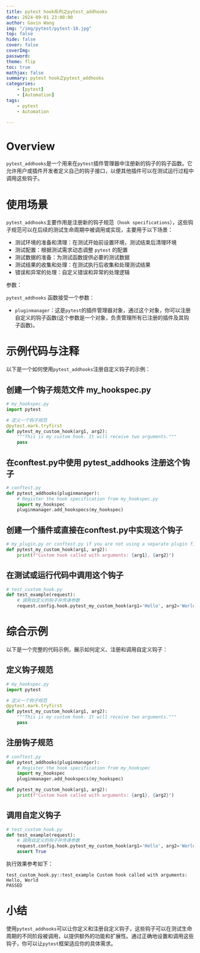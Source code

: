 ```yaml
---
title: pytest hook系列之pytest_addhooks
date: 2024-09-01 23:00:00
author: Gavin Wang
img: "/img/pytest/pytest-18.jpg"
top: false
hide: false
cover: false
coverImg:
password:
theme: flip
toc: true
mathjax: false
summary: pytest hook之pytest_addhooks
categories:
    - [pytest]
    - [Automation]
tags:
    - pytest
    - Automation

---
```



# Overview

`pytest_addhooks`是一个用来在`pytest`插件管理器中注册新的钩子的钩子函数。它允许用户或插件开发者定义自己的钩子接口，以便其他插件可以在测试运行过程中调用这些钩子。

# 使用场景

`pytest_addhooks`主要作用是注册新的钩子规范（`hook specifications`），这些钩子规范可以在后续的测试生命周期中被调用或实现，主要用于以下场景：

* 测试环境的准备和清理：在测试开始前设置环境，测试结束后清理环境
* 测试配置：根据测试需求动态调整 `pytest` 的配置
* 测试数据的准备：为测试函数提供必要的测试数据
* 测试结果的收集和处理：在测试执行后收集和处理测试结果
* 错误和异常的处理：自定义错误和异常的处理逻辑


参数：

`pytest_addhooks` 函数接受一个参数：

* `pluginmanager`：这是`pytest`的插件管理器对象，通过这个对象，你可以注册自定义的钩子函数(这个参数是一个对象，负责管理所有已注册的插件及其钩子函数)。



# 示例代码与注释

以下是一个如何使用`pytest_addhooks`注册自定义钩子的示例：

## 创建一个钩子规范文件 my_hookspec.py


```python
# my_hookspec.py
import pytest

# 定义一个钩子规范
@pytest.mark.tryfirst
def pytest_my_custom_hook(arg1, arg2):
    """This is my custom hook. It will receive two arguments."""
    pass
```

## 在conftest.py中使用 pytest_addhooks 注册这个钩子


```python
# conftest.py
def pytest_addhooks(pluginmanager):
    # Register the hook specification from my_hookspec.py
    import my_hookspec
    pluginmanager.add_hookspecs(my_hookspec)
```

## 创建一个插件或直接在conftest.py中实现这个钩子


```python
# my_plugin.py or conftest.py if you are not using a separate plugin file
def pytest_my_custom_hook(arg1, arg2):
    print(f"Custom hook called with arguments: {arg1}, {arg2}")
```

## 在测试或运行代码中调用这个钩子

```python
# test_custom_hook.py
def test_example(request):
    # 调用自定义的钩子并传递参数
    request.config.hook.pytest_my_custom_hook(arg1='Hello', arg2='World')
```

# 综合示例

以下是一个完整的代码示例，展示如何定义、注册和调用自定义钩子：

## 定义钩子规范

```python
# my_hookspec.py
import pytest

# 定义一个钩子规范
@pytest.mark.tryfirst
def pytest_my_custom_hook(arg1, arg2):
    """This is my custom hook. It will receive two arguments."""
    pass
```

## 注册钩子规范

```python
# conftest.py
def pytest_addhooks(pluginmanager):
    # Register the hook specification from my_hookspec
    import my_hookspec
    pluginmanager.add_hookspecs(my_hookspec)

def pytest_my_custom_hook(arg1, arg2):
    print(f"Custom hook called with arguments: {arg1}, {arg2}")
```

## 调用自定义钩子

```python
# test_custom_hook.py
def test_example(request):
    # 调用自定义的钩子并传递参数
    request.config.hook.pytest_my_custom_hook(arg1='Hello', arg2='World')
    assert True
```

执行效果参考如下：

```shell
test_custom_hook.py::test_example Custom hook called with arguments: Hello, World
PASSED
```

# 小结

使用`pytest_addhooks`可以让你定义和注册自定义钩子，这些钩子可以在测试生命周期的不同阶段被调用，以提供额外的功能和扩展性。通过正确地设置和调用这些钩子，你可以让`pytest`框架适应你的具体需求。

